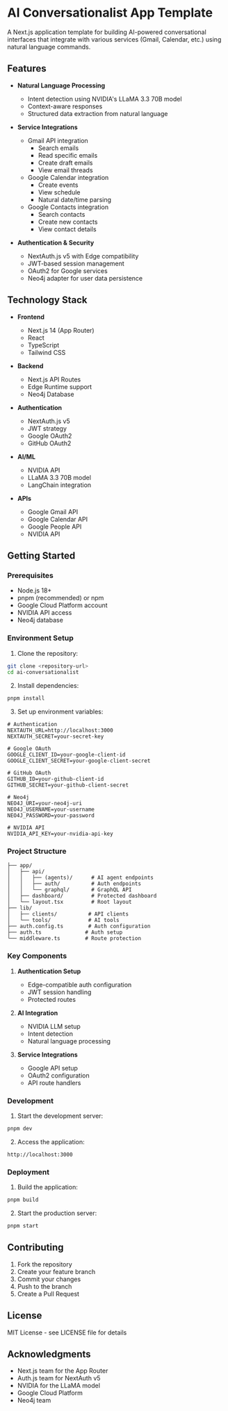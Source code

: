 # AI Conversationalist App Template

A Next.js application template for building AI-powered conversational interfaces that integrate with various services (Gmail, Calendar, etc.) using natural language commands.

## Features

- **Natural Language Processing**
  - Intent detection using NVIDIA's LLaMA 3.3 70B model
  - Context-aware responses
  - Structured data extraction from natural language

- **Service Integrations**
  - Gmail API integration
    - Search emails
    - Read specific emails
    - Create draft emails
    - View email threads
  - Google Calendar integration
    - Create events
    - View schedule
    - Natural date/time parsing
  - Google Contacts integration
    - Search contacts
    - Create new contacts
    - View contact details

- **Authentication & Security**
  - NextAuth.js v5 with Edge compatibility
  - JWT-based session management
  - OAuth2 for Google services
  - Neo4j adapter for user data persistence

## Technology Stack

- **Frontend**
  - Next.js 14 (App Router)
  - React
  - TypeScript
  - Tailwind CSS

- **Backend**
  - Next.js API Routes
  - Edge Runtime support
  - Neo4j Database

- **Authentication**
  - NextAuth.js v5
  - JWT strategy
  - Google OAuth2
  - GitHub OAuth2

- **AI/ML**
  - NVIDIA API
  - LLaMA 3.3 70B model
  - LangChain integration

- **APIs**
  - Google Gmail API
  - Google Calendar API
  - Google People API
  - NVIDIA API

## Getting Started

### Prerequisites

- Node.js 18+
- pnpm (recommended) or npm
- Google Cloud Platform account
- NVIDIA API access
- Neo4j database

### Environment Setup

1. Clone the repository:
```bash
git clone <repository-url>
cd ai-conversationalist
```

2. Install dependencies:
```bash
pnpm install
```

3. Set up environment variables:
```env
# Authentication
NEXTAUTH_URL=http://localhost:3000
NEXTAUTH_SECRET=your-secret-key

# Google OAuth
GOOGLE_CLIENT_ID=your-google-client-id
GOOGLE_CLIENT_SECRET=your-google-client-secret

# GitHub OAuth
GITHUB_ID=your-github-client-id
GITHUB_SECRET=your-github-client-secret

# Neo4j
NEO4J_URI=your-neo4j-uri
NEO4J_USERNAME=your-username
NEO4J_PASSWORD=your-password

# NVIDIA API
NVIDIA_API_KEY=your-nvidia-api-key
```

### Project Structure

```
├── app/
│   ├── api/
│   │   ├── (agents)/      # AI agent endpoints
│   │   ├── auth/          # Auth endpoints
│   │   └── graphql/       # GraphQL API
│   ├── dashboard/         # Protected dashboard
│   └── layout.tsx         # Root layout
├── lib/
│   ├── clients/          # API clients
│   └── tools/            # AI tools
├── auth.config.ts        # Auth configuration
├── auth.ts              # Auth setup
└── middleware.ts        # Route protection
```

### Key Components

1. **Authentication Setup**
   - Edge-compatible auth configuration
   - JWT session handling
   - Protected routes

2. **AI Integration**
   - NVIDIA LLM setup
   - Intent detection
   - Natural language processing

3. **Service Integrations**
   - Google API setup
   - OAuth2 configuration
   - API route handlers

### Development

1. Start the development server:
```bash
pnpm dev
```

2. Access the application:
```
http://localhost:3000
```

### Deployment

1. Build the application:
```bash
pnpm build
```

2. Start the production server:
```bash
pnpm start
```

## Contributing

1. Fork the repository
2. Create your feature branch
3. Commit your changes
4. Push to the branch
5. Create a Pull Request

## License

MIT License - see LICENSE file for details

## Acknowledgments

- Next.js team for the App Router
- Auth.js team for NextAuth v5
- NVIDIA for the LLaMA model
- Google Cloud Platform
- Neo4j team
